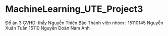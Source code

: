 # MachineLearning_UTE_Project3
Đồ án 3
GVHD: thầy Nguyễn Thiên Bảo
Thành viên nhóm : 15110145 Nguyễn Xuân Tuấn
                  15110     Nguyễn Đoàn Nam Anh
